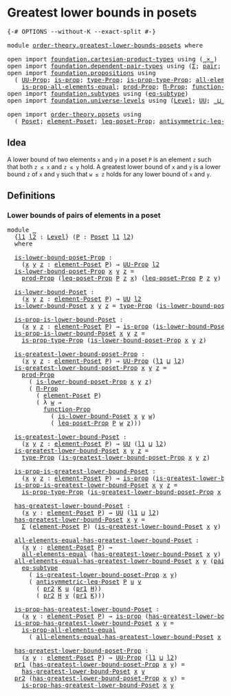 # Greatest lower bounds in posets

<pre class="Agda"><a id="44" class="Symbol">{-#</a> <a id="48" class="Keyword">OPTIONS</a> <a id="56" class="Pragma">--without-K</a> <a id="68" class="Pragma">--exact-split</a> <a id="82" class="Symbol">#-}</a>

<a id="87" class="Keyword">module</a> <a id="94" href="order-theory.greatest-lower-bounds-posets.html" class="Module">order-theory.greatest-lower-bounds-posets</a> <a id="136" class="Keyword">where</a>

<a id="143" class="Keyword">open</a> <a id="148" class="Keyword">import</a> <a id="155" href="foundation.cartesian-product-types.html" class="Module">foundation.cartesian-product-types</a> <a id="190" class="Keyword">using</a> <a id="196" class="Symbol">(</a><a id="197" href="foundation-core.cartesian-product-types.html#577" class="Function Operator">_×_</a><a id="200" class="Symbol">)</a>
<a id="202" class="Keyword">open</a> <a id="207" class="Keyword">import</a> <a id="214" href="foundation.dependent-pair-types.html" class="Module">foundation.dependent-pair-types</a> <a id="246" class="Keyword">using</a> <a id="252" class="Symbol">(</a><a id="253" href="foundation-core.dependent-pair-types.html#502" class="Record">Σ</a><a id="254" class="Symbol">;</a> <a id="256" href="foundation-core.dependent-pair-types.html#575" class="InductiveConstructor">pair</a><a id="260" class="Symbol">;</a> <a id="262" href="foundation-core.dependent-pair-types.html#592" class="Field">pr1</a><a id="265" class="Symbol">;</a> <a id="267" href="foundation-core.dependent-pair-types.html#604" class="Field">pr2</a><a id="270" class="Symbol">)</a>
<a id="272" class="Keyword">open</a> <a id="277" class="Keyword">import</a> <a id="284" href="foundation.propositions.html" class="Module">foundation.propositions</a> <a id="308" class="Keyword">using</a>
  <a id="316" class="Symbol">(</a> <a id="318" href="foundation-core.propositions.html#1322" class="Function">UU-Prop</a><a id="325" class="Symbol">;</a> <a id="327" href="foundation-core.propositions.html#1246" class="Function">is-prop</a><a id="334" class="Symbol">;</a> <a id="336" href="foundation-core.propositions.html#1424" class="Function">type-Prop</a><a id="345" class="Symbol">;</a> <a id="347" href="foundation-core.propositions.html#1491" class="Function">is-prop-type-Prop</a><a id="364" class="Symbol">;</a> <a id="366" href="foundation-core.propositions.html#2135" class="Function">all-elements-equal</a><a id="384" class="Symbol">;</a>
    <a id="390" href="foundation-core.propositions.html#2335" class="Function">is-prop-all-elements-equal</a><a id="416" class="Symbol">;</a> <a id="418" href="foundation-core.propositions.html#5805" class="Function">prod-Prop</a><a id="427" class="Symbol">;</a> <a id="429" href="foundation.propositions.html#1941" class="Function">Π-Prop</a><a id="435" class="Symbol">;</a> <a id="437" href="foundation.propositions.html#3552" class="Function">function-Prop</a><a id="450" class="Symbol">)</a>
<a id="452" class="Keyword">open</a> <a id="457" class="Keyword">import</a> <a id="464" href="foundation.subtypes.html" class="Module">foundation.subtypes</a> <a id="484" class="Keyword">using</a> <a id="490" class="Symbol">(</a><a id="491" href="foundation-core.subtypes.html#3381" class="Function">eq-subtype</a><a id="501" class="Symbol">)</a>
<a id="503" class="Keyword">open</a> <a id="508" class="Keyword">import</a> <a id="515" href="foundation.universe-levels.html" class="Module">foundation.universe-levels</a> <a id="542" class="Keyword">using</a> <a id="548" class="Symbol">(</a><a id="549" href="Agda.Primitive.html#597" class="Postulate">Level</a><a id="554" class="Symbol">;</a> <a id="556" href="foundation-core.universe-levels.html#222" class="Primitive">UU</a><a id="558" class="Symbol">;</a> <a id="560" href="Agda.Primitive.html#810" class="Primitive Operator">_⊔_</a><a id="563" class="Symbol">)</a>

<a id="566" class="Keyword">open</a> <a id="571" class="Keyword">import</a> <a id="578" href="order-theory.posets.html" class="Module">order-theory.posets</a> <a id="598" class="Keyword">using</a>
  <a id="606" class="Symbol">(</a> <a id="608" href="order-theory.posets.html#731" class="Function">Poset</a><a id="613" class="Symbol">;</a> <a id="615" href="order-theory.posets.html#1145" class="Function">element-Poset</a><a id="628" class="Symbol">;</a> <a id="630" href="order-theory.posets.html#1194" class="Function">leq-poset-Prop</a><a id="644" class="Symbol">;</a> <a id="646" href="order-theory.posets.html#1983" class="Function">antisymmetric-leq-Poset</a><a id="669" class="Symbol">)</a>
</pre>
## Idea

A lower bound of two elements `x` and `y` in a poset `P` is an element `z` such that both `z ≤ x` and `z ≤ y` hold. A greatest lower bound of `x` and `y` is a lower bound `z` of `x` and `y` such that `w ≤ z` holds for any lower bound of `x` and `y`.

## Definitions

### Lower bounds of pairs of elements in a poset

<pre class="Agda"><a id="1010" class="Keyword">module</a> <a id="1017" href="order-theory.greatest-lower-bounds-posets.html#1017" class="Module">_</a>
  <a id="1021" class="Symbol">{</a><a id="1022" href="order-theory.greatest-lower-bounds-posets.html#1022" class="Bound">l1</a> <a id="1025" href="order-theory.greatest-lower-bounds-posets.html#1025" class="Bound">l2</a> <a id="1028" class="Symbol">:</a> <a id="1030" href="Agda.Primitive.html#597" class="Postulate">Level</a><a id="1035" class="Symbol">}</a> <a id="1037" class="Symbol">(</a><a id="1038" href="order-theory.greatest-lower-bounds-posets.html#1038" class="Bound">P</a> <a id="1040" class="Symbol">:</a> <a id="1042" href="order-theory.posets.html#731" class="Function">Poset</a> <a id="1048" href="order-theory.greatest-lower-bounds-posets.html#1022" class="Bound">l1</a> <a id="1051" href="order-theory.greatest-lower-bounds-posets.html#1025" class="Bound">l2</a><a id="1053" class="Symbol">)</a>
  <a id="1057" class="Keyword">where</a>

  <a id="1066" href="order-theory.greatest-lower-bounds-posets.html#1066" class="Function">is-lower-bound-poset-Prop</a> <a id="1092" class="Symbol">:</a>
    <a id="1098" class="Symbol">(</a><a id="1099" href="order-theory.greatest-lower-bounds-posets.html#1099" class="Bound">x</a> <a id="1101" href="order-theory.greatest-lower-bounds-posets.html#1101" class="Bound">y</a> <a id="1103" href="order-theory.greatest-lower-bounds-posets.html#1103" class="Bound">z</a> <a id="1105" class="Symbol">:</a> <a id="1107" href="order-theory.posets.html#1145" class="Function">element-Poset</a> <a id="1121" href="order-theory.greatest-lower-bounds-posets.html#1038" class="Bound">P</a><a id="1122" class="Symbol">)</a> <a id="1124" class="Symbol">→</a> <a id="1126" href="foundation-core.propositions.html#1322" class="Function">UU-Prop</a> <a id="1134" href="order-theory.greatest-lower-bounds-posets.html#1025" class="Bound">l2</a>
  <a id="1139" href="order-theory.greatest-lower-bounds-posets.html#1066" class="Function">is-lower-bound-poset-Prop</a> <a id="1165" href="order-theory.greatest-lower-bounds-posets.html#1165" class="Bound">x</a> <a id="1167" href="order-theory.greatest-lower-bounds-posets.html#1167" class="Bound">y</a> <a id="1169" href="order-theory.greatest-lower-bounds-posets.html#1169" class="Bound">z</a> <a id="1171" class="Symbol">=</a>
    <a id="1177" href="foundation-core.propositions.html#5805" class="Function">prod-Prop</a> <a id="1187" class="Symbol">(</a><a id="1188" href="order-theory.posets.html#1194" class="Function">leq-poset-Prop</a> <a id="1203" href="order-theory.greatest-lower-bounds-posets.html#1038" class="Bound">P</a> <a id="1205" href="order-theory.greatest-lower-bounds-posets.html#1169" class="Bound">z</a> <a id="1207" href="order-theory.greatest-lower-bounds-posets.html#1165" class="Bound">x</a><a id="1208" class="Symbol">)</a> <a id="1210" class="Symbol">(</a><a id="1211" href="order-theory.posets.html#1194" class="Function">leq-poset-Prop</a> <a id="1226" href="order-theory.greatest-lower-bounds-posets.html#1038" class="Bound">P</a> <a id="1228" href="order-theory.greatest-lower-bounds-posets.html#1169" class="Bound">z</a> <a id="1230" href="order-theory.greatest-lower-bounds-posets.html#1167" class="Bound">y</a><a id="1231" class="Symbol">)</a>

  <a id="1236" href="order-theory.greatest-lower-bounds-posets.html#1236" class="Function">is-lower-bound-Poset</a> <a id="1257" class="Symbol">:</a>
    <a id="1263" class="Symbol">(</a><a id="1264" href="order-theory.greatest-lower-bounds-posets.html#1264" class="Bound">x</a> <a id="1266" href="order-theory.greatest-lower-bounds-posets.html#1266" class="Bound">y</a> <a id="1268" href="order-theory.greatest-lower-bounds-posets.html#1268" class="Bound">z</a> <a id="1270" class="Symbol">:</a> <a id="1272" href="order-theory.posets.html#1145" class="Function">element-Poset</a> <a id="1286" href="order-theory.greatest-lower-bounds-posets.html#1038" class="Bound">P</a><a id="1287" class="Symbol">)</a> <a id="1289" class="Symbol">→</a> <a id="1291" href="foundation-core.universe-levels.html#222" class="Primitive">UU</a> <a id="1294" href="order-theory.greatest-lower-bounds-posets.html#1025" class="Bound">l2</a>
  <a id="1299" href="order-theory.greatest-lower-bounds-posets.html#1236" class="Function">is-lower-bound-Poset</a> <a id="1320" href="order-theory.greatest-lower-bounds-posets.html#1320" class="Bound">x</a> <a id="1322" href="order-theory.greatest-lower-bounds-posets.html#1322" class="Bound">y</a> <a id="1324" href="order-theory.greatest-lower-bounds-posets.html#1324" class="Bound">z</a> <a id="1326" class="Symbol">=</a> <a id="1328" href="foundation-core.propositions.html#1424" class="Function">type-Prop</a> <a id="1338" class="Symbol">(</a><a id="1339" href="order-theory.greatest-lower-bounds-posets.html#1066" class="Function">is-lower-bound-poset-Prop</a> <a id="1365" href="order-theory.greatest-lower-bounds-posets.html#1320" class="Bound">x</a> <a id="1367" href="order-theory.greatest-lower-bounds-posets.html#1322" class="Bound">y</a> <a id="1369" href="order-theory.greatest-lower-bounds-posets.html#1324" class="Bound">z</a><a id="1370" class="Symbol">)</a>

  <a id="1375" href="order-theory.greatest-lower-bounds-posets.html#1375" class="Function">is-prop-is-lower-bound-Poset</a> <a id="1404" class="Symbol">:</a>
    <a id="1410" class="Symbol">(</a><a id="1411" href="order-theory.greatest-lower-bounds-posets.html#1411" class="Bound">x</a> <a id="1413" href="order-theory.greatest-lower-bounds-posets.html#1413" class="Bound">y</a> <a id="1415" href="order-theory.greatest-lower-bounds-posets.html#1415" class="Bound">z</a> <a id="1417" class="Symbol">:</a> <a id="1419" href="order-theory.posets.html#1145" class="Function">element-Poset</a> <a id="1433" href="order-theory.greatest-lower-bounds-posets.html#1038" class="Bound">P</a><a id="1434" class="Symbol">)</a> <a id="1436" class="Symbol">→</a> <a id="1438" href="foundation-core.propositions.html#1246" class="Function">is-prop</a> <a id="1446" class="Symbol">(</a><a id="1447" href="order-theory.greatest-lower-bounds-posets.html#1236" class="Function">is-lower-bound-Poset</a> <a id="1468" href="order-theory.greatest-lower-bounds-posets.html#1411" class="Bound">x</a> <a id="1470" href="order-theory.greatest-lower-bounds-posets.html#1413" class="Bound">y</a> <a id="1472" href="order-theory.greatest-lower-bounds-posets.html#1415" class="Bound">z</a><a id="1473" class="Symbol">)</a>
  <a id="1477" href="order-theory.greatest-lower-bounds-posets.html#1375" class="Function">is-prop-is-lower-bound-Poset</a> <a id="1506" href="order-theory.greatest-lower-bounds-posets.html#1506" class="Bound">x</a> <a id="1508" href="order-theory.greatest-lower-bounds-posets.html#1508" class="Bound">y</a> <a id="1510" href="order-theory.greatest-lower-bounds-posets.html#1510" class="Bound">z</a> <a id="1512" class="Symbol">=</a>
    <a id="1518" href="foundation-core.propositions.html#1491" class="Function">is-prop-type-Prop</a> <a id="1536" class="Symbol">(</a><a id="1537" href="order-theory.greatest-lower-bounds-posets.html#1066" class="Function">is-lower-bound-poset-Prop</a> <a id="1563" href="order-theory.greatest-lower-bounds-posets.html#1506" class="Bound">x</a> <a id="1565" href="order-theory.greatest-lower-bounds-posets.html#1508" class="Bound">y</a> <a id="1567" href="order-theory.greatest-lower-bounds-posets.html#1510" class="Bound">z</a><a id="1568" class="Symbol">)</a>

  <a id="1573" href="order-theory.greatest-lower-bounds-posets.html#1573" class="Function">is-greatest-lower-bound-poset-Prop</a> <a id="1608" class="Symbol">:</a>
    <a id="1614" class="Symbol">(</a><a id="1615" href="order-theory.greatest-lower-bounds-posets.html#1615" class="Bound">x</a> <a id="1617" href="order-theory.greatest-lower-bounds-posets.html#1617" class="Bound">y</a> <a id="1619" href="order-theory.greatest-lower-bounds-posets.html#1619" class="Bound">z</a> <a id="1621" class="Symbol">:</a> <a id="1623" href="order-theory.posets.html#1145" class="Function">element-Poset</a> <a id="1637" href="order-theory.greatest-lower-bounds-posets.html#1038" class="Bound">P</a><a id="1638" class="Symbol">)</a> <a id="1640" class="Symbol">→</a> <a id="1642" href="foundation-core.propositions.html#1322" class="Function">UU-Prop</a> <a id="1650" class="Symbol">(</a><a id="1651" href="order-theory.greatest-lower-bounds-posets.html#1022" class="Bound">l1</a> <a id="1654" href="Agda.Primitive.html#810" class="Primitive Operator">⊔</a> <a id="1656" href="order-theory.greatest-lower-bounds-posets.html#1025" class="Bound">l2</a><a id="1658" class="Symbol">)</a>
  <a id="1662" href="order-theory.greatest-lower-bounds-posets.html#1573" class="Function">is-greatest-lower-bound-poset-Prop</a> <a id="1697" href="order-theory.greatest-lower-bounds-posets.html#1697" class="Bound">x</a> <a id="1699" href="order-theory.greatest-lower-bounds-posets.html#1699" class="Bound">y</a> <a id="1701" href="order-theory.greatest-lower-bounds-posets.html#1701" class="Bound">z</a> <a id="1703" class="Symbol">=</a>
    <a id="1709" href="foundation-core.propositions.html#5805" class="Function">prod-Prop</a>
      <a id="1725" class="Symbol">(</a> <a id="1727" href="order-theory.greatest-lower-bounds-posets.html#1066" class="Function">is-lower-bound-poset-Prop</a> <a id="1753" href="order-theory.greatest-lower-bounds-posets.html#1697" class="Bound">x</a> <a id="1755" href="order-theory.greatest-lower-bounds-posets.html#1699" class="Bound">y</a> <a id="1757" href="order-theory.greatest-lower-bounds-posets.html#1701" class="Bound">z</a><a id="1758" class="Symbol">)</a>
      <a id="1766" class="Symbol">(</a> <a id="1768" href="foundation.propositions.html#1941" class="Function">Π-Prop</a>
        <a id="1783" class="Symbol">(</a> <a id="1785" href="order-theory.posets.html#1145" class="Function">element-Poset</a> <a id="1799" href="order-theory.greatest-lower-bounds-posets.html#1038" class="Bound">P</a><a id="1800" class="Symbol">)</a>
        <a id="1810" class="Symbol">(</a> <a id="1812" class="Symbol">λ</a> <a id="1814" href="order-theory.greatest-lower-bounds-posets.html#1814" class="Bound">w</a> <a id="1816" class="Symbol">→</a>
          <a id="1828" href="foundation.propositions.html#3552" class="Function">function-Prop</a>
            <a id="1854" class="Symbol">(</a> <a id="1856" href="order-theory.greatest-lower-bounds-posets.html#1236" class="Function">is-lower-bound-Poset</a> <a id="1877" href="order-theory.greatest-lower-bounds-posets.html#1697" class="Bound">x</a> <a id="1879" href="order-theory.greatest-lower-bounds-posets.html#1699" class="Bound">y</a> <a id="1881" href="order-theory.greatest-lower-bounds-posets.html#1814" class="Bound">w</a><a id="1882" class="Symbol">)</a>
            <a id="1896" class="Symbol">(</a> <a id="1898" href="order-theory.posets.html#1194" class="Function">leq-poset-Prop</a> <a id="1913" href="order-theory.greatest-lower-bounds-posets.html#1038" class="Bound">P</a> <a id="1915" href="order-theory.greatest-lower-bounds-posets.html#1814" class="Bound">w</a> <a id="1917" href="order-theory.greatest-lower-bounds-posets.html#1701" class="Bound">z</a><a id="1918" class="Symbol">)))</a>

  <a id="1925" href="order-theory.greatest-lower-bounds-posets.html#1925" class="Function">is-greatest-lower-bound-Poset</a> <a id="1955" class="Symbol">:</a>
    <a id="1961" class="Symbol">(</a><a id="1962" href="order-theory.greatest-lower-bounds-posets.html#1962" class="Bound">x</a> <a id="1964" href="order-theory.greatest-lower-bounds-posets.html#1964" class="Bound">y</a> <a id="1966" href="order-theory.greatest-lower-bounds-posets.html#1966" class="Bound">z</a> <a id="1968" class="Symbol">:</a> <a id="1970" href="order-theory.posets.html#1145" class="Function">element-Poset</a> <a id="1984" href="order-theory.greatest-lower-bounds-posets.html#1038" class="Bound">P</a><a id="1985" class="Symbol">)</a> <a id="1987" class="Symbol">→</a> <a id="1989" href="foundation-core.universe-levels.html#222" class="Primitive">UU</a> <a id="1992" class="Symbol">(</a><a id="1993" href="order-theory.greatest-lower-bounds-posets.html#1022" class="Bound">l1</a> <a id="1996" href="Agda.Primitive.html#810" class="Primitive Operator">⊔</a> <a id="1998" href="order-theory.greatest-lower-bounds-posets.html#1025" class="Bound">l2</a><a id="2000" class="Symbol">)</a>
  <a id="2004" href="order-theory.greatest-lower-bounds-posets.html#1925" class="Function">is-greatest-lower-bound-Poset</a> <a id="2034" href="order-theory.greatest-lower-bounds-posets.html#2034" class="Bound">x</a> <a id="2036" href="order-theory.greatest-lower-bounds-posets.html#2036" class="Bound">y</a> <a id="2038" href="order-theory.greatest-lower-bounds-posets.html#2038" class="Bound">z</a> <a id="2040" class="Symbol">=</a>
    <a id="2046" href="foundation-core.propositions.html#1424" class="Function">type-Prop</a> <a id="2056" class="Symbol">(</a><a id="2057" href="order-theory.greatest-lower-bounds-posets.html#1573" class="Function">is-greatest-lower-bound-poset-Prop</a> <a id="2092" href="order-theory.greatest-lower-bounds-posets.html#2034" class="Bound">x</a> <a id="2094" href="order-theory.greatest-lower-bounds-posets.html#2036" class="Bound">y</a> <a id="2096" href="order-theory.greatest-lower-bounds-posets.html#2038" class="Bound">z</a><a id="2097" class="Symbol">)</a>

  <a id="2102" href="order-theory.greatest-lower-bounds-posets.html#2102" class="Function">is-prop-is-greatest-lower-bound-Poset</a> <a id="2140" class="Symbol">:</a>
    <a id="2146" class="Symbol">(</a><a id="2147" href="order-theory.greatest-lower-bounds-posets.html#2147" class="Bound">x</a> <a id="2149" href="order-theory.greatest-lower-bounds-posets.html#2149" class="Bound">y</a> <a id="2151" href="order-theory.greatest-lower-bounds-posets.html#2151" class="Bound">z</a> <a id="2153" class="Symbol">:</a> <a id="2155" href="order-theory.posets.html#1145" class="Function">element-Poset</a> <a id="2169" href="order-theory.greatest-lower-bounds-posets.html#1038" class="Bound">P</a><a id="2170" class="Symbol">)</a> <a id="2172" class="Symbol">→</a> <a id="2174" href="foundation-core.propositions.html#1246" class="Function">is-prop</a> <a id="2182" class="Symbol">(</a><a id="2183" href="order-theory.greatest-lower-bounds-posets.html#1925" class="Function">is-greatest-lower-bound-Poset</a> <a id="2213" href="order-theory.greatest-lower-bounds-posets.html#2147" class="Bound">x</a> <a id="2215" href="order-theory.greatest-lower-bounds-posets.html#2149" class="Bound">y</a> <a id="2217" href="order-theory.greatest-lower-bounds-posets.html#2151" class="Bound">z</a><a id="2218" class="Symbol">)</a>
  <a id="2222" href="order-theory.greatest-lower-bounds-posets.html#2102" class="Function">is-prop-is-greatest-lower-bound-Poset</a> <a id="2260" href="order-theory.greatest-lower-bounds-posets.html#2260" class="Bound">x</a> <a id="2262" href="order-theory.greatest-lower-bounds-posets.html#2262" class="Bound">y</a> <a id="2264" href="order-theory.greatest-lower-bounds-posets.html#2264" class="Bound">z</a> <a id="2266" class="Symbol">=</a>
    <a id="2272" href="foundation-core.propositions.html#1491" class="Function">is-prop-type-Prop</a> <a id="2290" class="Symbol">(</a><a id="2291" href="order-theory.greatest-lower-bounds-posets.html#1573" class="Function">is-greatest-lower-bound-poset-Prop</a> <a id="2326" href="order-theory.greatest-lower-bounds-posets.html#2260" class="Bound">x</a> <a id="2328" href="order-theory.greatest-lower-bounds-posets.html#2262" class="Bound">y</a> <a id="2330" href="order-theory.greatest-lower-bounds-posets.html#2264" class="Bound">z</a><a id="2331" class="Symbol">)</a>

  <a id="2336" href="order-theory.greatest-lower-bounds-posets.html#2336" class="Function">has-greatest-lower-bound-Poset</a> <a id="2367" class="Symbol">:</a>
    <a id="2373" class="Symbol">(</a><a id="2374" href="order-theory.greatest-lower-bounds-posets.html#2374" class="Bound">x</a> <a id="2376" href="order-theory.greatest-lower-bounds-posets.html#2376" class="Bound">y</a> <a id="2378" class="Symbol">:</a> <a id="2380" href="order-theory.posets.html#1145" class="Function">element-Poset</a> <a id="2394" href="order-theory.greatest-lower-bounds-posets.html#1038" class="Bound">P</a><a id="2395" class="Symbol">)</a> <a id="2397" class="Symbol">→</a> <a id="2399" href="foundation-core.universe-levels.html#222" class="Primitive">UU</a> <a id="2402" class="Symbol">(</a><a id="2403" href="order-theory.greatest-lower-bounds-posets.html#1022" class="Bound">l1</a> <a id="2406" href="Agda.Primitive.html#810" class="Primitive Operator">⊔</a> <a id="2408" href="order-theory.greatest-lower-bounds-posets.html#1025" class="Bound">l2</a><a id="2410" class="Symbol">)</a>
  <a id="2414" href="order-theory.greatest-lower-bounds-posets.html#2336" class="Function">has-greatest-lower-bound-Poset</a> <a id="2445" href="order-theory.greatest-lower-bounds-posets.html#2445" class="Bound">x</a> <a id="2447" href="order-theory.greatest-lower-bounds-posets.html#2447" class="Bound">y</a> <a id="2449" class="Symbol">=</a>
    <a id="2455" href="foundation-core.dependent-pair-types.html#502" class="Record">Σ</a> <a id="2457" class="Symbol">(</a><a id="2458" href="order-theory.posets.html#1145" class="Function">element-Poset</a> <a id="2472" href="order-theory.greatest-lower-bounds-posets.html#1038" class="Bound">P</a><a id="2473" class="Symbol">)</a> <a id="2475" class="Symbol">(</a><a id="2476" href="order-theory.greatest-lower-bounds-posets.html#1925" class="Function">is-greatest-lower-bound-Poset</a> <a id="2506" href="order-theory.greatest-lower-bounds-posets.html#2445" class="Bound">x</a> <a id="2508" href="order-theory.greatest-lower-bounds-posets.html#2447" class="Bound">y</a><a id="2509" class="Symbol">)</a>

  <a id="2514" href="order-theory.greatest-lower-bounds-posets.html#2514" class="Function">all-elements-equal-has-greatest-lower-bound-Poset</a> <a id="2564" class="Symbol">:</a>
    <a id="2570" class="Symbol">(</a><a id="2571" href="order-theory.greatest-lower-bounds-posets.html#2571" class="Bound">x</a> <a id="2573" href="order-theory.greatest-lower-bounds-posets.html#2573" class="Bound">y</a> <a id="2575" class="Symbol">:</a> <a id="2577" href="order-theory.posets.html#1145" class="Function">element-Poset</a> <a id="2591" href="order-theory.greatest-lower-bounds-posets.html#1038" class="Bound">P</a><a id="2592" class="Symbol">)</a> <a id="2594" class="Symbol">→</a>
    <a id="2600" href="foundation-core.propositions.html#2135" class="Function">all-elements-equal</a> <a id="2619" class="Symbol">(</a><a id="2620" href="order-theory.greatest-lower-bounds-posets.html#2336" class="Function">has-greatest-lower-bound-Poset</a> <a id="2651" href="order-theory.greatest-lower-bounds-posets.html#2571" class="Bound">x</a> <a id="2653" href="order-theory.greatest-lower-bounds-posets.html#2573" class="Bound">y</a><a id="2654" class="Symbol">)</a>
  <a id="2658" href="order-theory.greatest-lower-bounds-posets.html#2514" class="Function">all-elements-equal-has-greatest-lower-bound-Poset</a> <a id="2708" href="order-theory.greatest-lower-bounds-posets.html#2708" class="Bound">x</a> <a id="2710" href="order-theory.greatest-lower-bounds-posets.html#2710" class="Bound">y</a> <a id="2712" class="Symbol">(</a><a id="2713" href="foundation-core.dependent-pair-types.html#575" class="InductiveConstructor">pair</a> <a id="2718" href="order-theory.greatest-lower-bounds-posets.html#2718" class="Bound">u</a> <a id="2720" href="order-theory.greatest-lower-bounds-posets.html#2720" class="Bound">H</a><a id="2721" class="Symbol">)</a> <a id="2723" class="Symbol">(</a><a id="2724" href="foundation-core.dependent-pair-types.html#575" class="InductiveConstructor">pair</a> <a id="2729" href="order-theory.greatest-lower-bounds-posets.html#2729" class="Bound">v</a> <a id="2731" href="order-theory.greatest-lower-bounds-posets.html#2731" class="Bound">K</a><a id="2732" class="Symbol">)</a> <a id="2734" class="Symbol">=</a>
    <a id="2740" href="foundation-core.subtypes.html#3381" class="Function">eq-subtype</a>
      <a id="2757" class="Symbol">(</a> <a id="2759" href="order-theory.greatest-lower-bounds-posets.html#1573" class="Function">is-greatest-lower-bound-poset-Prop</a> <a id="2794" href="order-theory.greatest-lower-bounds-posets.html#2708" class="Bound">x</a> <a id="2796" href="order-theory.greatest-lower-bounds-posets.html#2710" class="Bound">y</a><a id="2797" class="Symbol">)</a>
      <a id="2805" class="Symbol">(</a> <a id="2807" href="order-theory.posets.html#1983" class="Function">antisymmetric-leq-Poset</a> <a id="2831" href="order-theory.greatest-lower-bounds-posets.html#1038" class="Bound">P</a> <a id="2833" href="order-theory.greatest-lower-bounds-posets.html#2718" class="Bound">u</a> <a id="2835" href="order-theory.greatest-lower-bounds-posets.html#2729" class="Bound">v</a>
        <a id="2845" class="Symbol">(</a> <a id="2847" href="foundation-core.dependent-pair-types.html#604" class="Field">pr2</a> <a id="2851" href="order-theory.greatest-lower-bounds-posets.html#2731" class="Bound">K</a> <a id="2853" href="order-theory.greatest-lower-bounds-posets.html#2718" class="Bound">u</a> <a id="2855" class="Symbol">(</a><a id="2856" href="foundation-core.dependent-pair-types.html#592" class="Field">pr1</a> <a id="2860" href="order-theory.greatest-lower-bounds-posets.html#2720" class="Bound">H</a><a id="2861" class="Symbol">))</a>
        <a id="2872" class="Symbol">(</a> <a id="2874" href="foundation-core.dependent-pair-types.html#604" class="Field">pr2</a> <a id="2878" href="order-theory.greatest-lower-bounds-posets.html#2720" class="Bound">H</a> <a id="2880" href="order-theory.greatest-lower-bounds-posets.html#2729" class="Bound">v</a> <a id="2882" class="Symbol">(</a><a id="2883" href="foundation-core.dependent-pair-types.html#592" class="Field">pr1</a> <a id="2887" href="order-theory.greatest-lower-bounds-posets.html#2731" class="Bound">K</a><a id="2888" class="Symbol">)))</a>

  <a id="2895" href="order-theory.greatest-lower-bounds-posets.html#2895" class="Function">is-prop-has-greatest-lower-bound-Poset</a> <a id="2934" class="Symbol">:</a>
    <a id="2940" class="Symbol">(</a><a id="2941" href="order-theory.greatest-lower-bounds-posets.html#2941" class="Bound">x</a> <a id="2943" href="order-theory.greatest-lower-bounds-posets.html#2943" class="Bound">y</a> <a id="2945" class="Symbol">:</a> <a id="2947" href="order-theory.posets.html#1145" class="Function">element-Poset</a> <a id="2961" href="order-theory.greatest-lower-bounds-posets.html#1038" class="Bound">P</a><a id="2962" class="Symbol">)</a> <a id="2964" class="Symbol">→</a> <a id="2966" href="foundation-core.propositions.html#1246" class="Function">is-prop</a> <a id="2974" class="Symbol">(</a><a id="2975" href="order-theory.greatest-lower-bounds-posets.html#2336" class="Function">has-greatest-lower-bound-Poset</a> <a id="3006" href="order-theory.greatest-lower-bounds-posets.html#2941" class="Bound">x</a> <a id="3008" href="order-theory.greatest-lower-bounds-posets.html#2943" class="Bound">y</a><a id="3009" class="Symbol">)</a>
  <a id="3013" href="order-theory.greatest-lower-bounds-posets.html#2895" class="Function">is-prop-has-greatest-lower-bound-Poset</a> <a id="3052" href="order-theory.greatest-lower-bounds-posets.html#3052" class="Bound">x</a> <a id="3054" href="order-theory.greatest-lower-bounds-posets.html#3054" class="Bound">y</a> <a id="3056" class="Symbol">=</a>
    <a id="3062" href="foundation-core.propositions.html#2335" class="Function">is-prop-all-elements-equal</a>
      <a id="3095" class="Symbol">(</a> <a id="3097" href="order-theory.greatest-lower-bounds-posets.html#2514" class="Function">all-elements-equal-has-greatest-lower-bound-Poset</a> <a id="3147" href="order-theory.greatest-lower-bounds-posets.html#3052" class="Bound">x</a> <a id="3149" href="order-theory.greatest-lower-bounds-posets.html#3054" class="Bound">y</a><a id="3150" class="Symbol">)</a>

  <a id="3155" href="order-theory.greatest-lower-bounds-posets.html#3155" class="Function">has-greatest-lower-bound-poset-Prop</a> <a id="3191" class="Symbol">:</a>
    <a id="3197" class="Symbol">(</a><a id="3198" href="order-theory.greatest-lower-bounds-posets.html#3198" class="Bound">x</a> <a id="3200" href="order-theory.greatest-lower-bounds-posets.html#3200" class="Bound">y</a> <a id="3202" class="Symbol">:</a> <a id="3204" href="order-theory.posets.html#1145" class="Function">element-Poset</a> <a id="3218" href="order-theory.greatest-lower-bounds-posets.html#1038" class="Bound">P</a><a id="3219" class="Symbol">)</a> <a id="3221" class="Symbol">→</a> <a id="3223" href="foundation-core.propositions.html#1322" class="Function">UU-Prop</a> <a id="3231" class="Symbol">(</a><a id="3232" href="order-theory.greatest-lower-bounds-posets.html#1022" class="Bound">l1</a> <a id="3235" href="Agda.Primitive.html#810" class="Primitive Operator">⊔</a> <a id="3237" href="order-theory.greatest-lower-bounds-posets.html#1025" class="Bound">l2</a><a id="3239" class="Symbol">)</a>
  <a id="3243" href="foundation-core.dependent-pair-types.html#592" class="Field">pr1</a> <a id="3247" class="Symbol">(</a><a id="3248" href="order-theory.greatest-lower-bounds-posets.html#3155" class="Function">has-greatest-lower-bound-poset-Prop</a> <a id="3284" href="order-theory.greatest-lower-bounds-posets.html#3284" class="Bound">x</a> <a id="3286" href="order-theory.greatest-lower-bounds-posets.html#3286" class="Bound">y</a><a id="3287" class="Symbol">)</a> <a id="3289" class="Symbol">=</a>
    <a id="3295" href="order-theory.greatest-lower-bounds-posets.html#2336" class="Function">has-greatest-lower-bound-Poset</a> <a id="3326" href="order-theory.greatest-lower-bounds-posets.html#3284" class="Bound">x</a> <a id="3328" href="order-theory.greatest-lower-bounds-posets.html#3286" class="Bound">y</a>
  <a id="3332" href="foundation-core.dependent-pair-types.html#604" class="Field">pr2</a> <a id="3336" class="Symbol">(</a><a id="3337" href="order-theory.greatest-lower-bounds-posets.html#3155" class="Function">has-greatest-lower-bound-poset-Prop</a> <a id="3373" href="order-theory.greatest-lower-bounds-posets.html#3373" class="Bound">x</a> <a id="3375" href="order-theory.greatest-lower-bounds-posets.html#3375" class="Bound">y</a><a id="3376" class="Symbol">)</a> <a id="3378" class="Symbol">=</a>
    <a id="3384" href="order-theory.greatest-lower-bounds-posets.html#2895" class="Function">is-prop-has-greatest-lower-bound-Poset</a> <a id="3423" href="order-theory.greatest-lower-bounds-posets.html#3373" class="Bound">x</a> <a id="3425" href="order-theory.greatest-lower-bounds-posets.html#3375" class="Bound">y</a>
</pre>